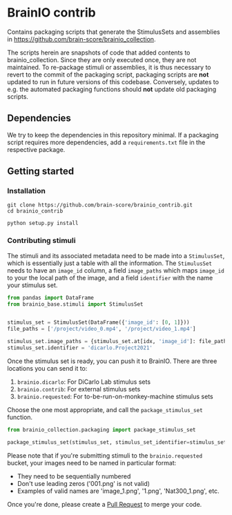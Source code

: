 # BrainIO contrib

Contains packaging scripts that generate the StimulusSets and assemblies 
in https://github.com/brain-score/brainio_collection.

The scripts herein are snapshots of code that added contents to brainio_collection.
Since they are only executed once, they are not maintained.
To re-package stimuli or assemblies, it is thus necessary to revert to the commit of the packaging script,
packaging scripts are **not** updated to run in future versions of this codebase.
Conversely, updates to e.g. the automated packaging functions should **not** update old packaging scripts.

## Dependencies
We try to keep the dependencies in this repository minimal.
If a packaging script requires more dependencies, add a `requirements.txt` file in the respective package.

## Getting started

### Installation

```shell script
git clone https://github.com/brain-score/brainio_contrib.git
cd brainio_contrib

python setup.py install
```

### Contributing stimuli

The stimuli and its associated metadata need to be made into a `StimulusSet`, which is essentially just a table with all the information. The `StimulusSet` needs to have an `image_id` column, a field `image_paths` which maps `image_id` to your the local path of the image, and a field `identifier` with the name your stimulus set.

```python
from pandas import DataFrame
from brainio_base.stimuli import StimulusSet


stimulus_set = StimulusSet(DataFrame({'image_id': [0, 1]}))
file_paths = ['/project/video_0.mp4', '/project/video_1.mp4']

stimulus_set.image_paths = {stimulus_set.at[idx, 'image_id']: file_paths[idx] for idx in range(len(stimulus_set))}
stimulus_set.identifier = 'dicarlo.Project2021'

```

Once the stimulus set is ready, you can push it to BrainIO. There are three locations you can send it to:

1. `brainio.dicarlo`: For DiCarlo Lab stimulus sets
2. `brainio.contrib`: For external stimulus sets
3. `brainio.requested`: For to-be-run-on-monkey-machine stimulus sets

Choose the one most appropriate, and call the `package_stimulus_set` function.

```python
from brainio_collection.packaging import package_stimulus_set

package_stimulus_set(stimulus_set, stimulus_set_identifier=stimulus_set.identifier, bucket_name='brainio.requested')
```

Please note that if you're submitting stimuli to the `brainio.requested` bucket, your images need to be named in particular format:
- They need to be sequentially numbered
- Don't use leading zeros ('001.png' is not valid)
- Examples of valid names are 'image_1.png', '1.png', 'Nat300_1.png', etc.

Once you're done, please create a [Pull Request](https://github.com/brain-score/brainio_contrib/pulls) to merge your code.
